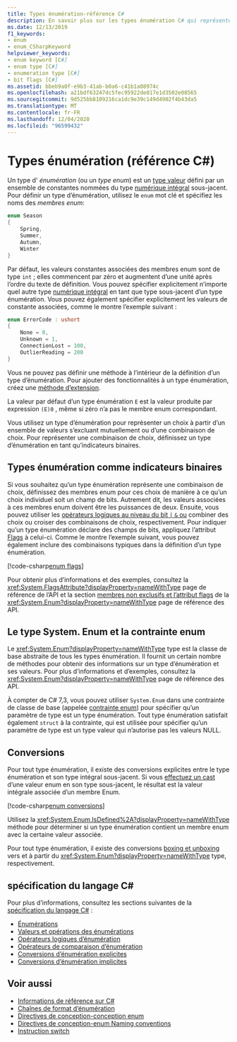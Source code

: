 ```yaml
---
title: Types énumération-référence C#
description: En savoir plus sur les types énumération C# qui représentent un choix ou une combinaison de choix
ms.date: 12/13/2019
f1_keywords:
- enum
- enum_CSharpKeyword
helpviewer_keywords:
- enum keyword [C#]
- enum type [C#]
- enumeration type [C#]
- bit flags [C#]
ms.assetid: bbeb9a0f-e9b3-41ab-b0a6-c41b1a08974c
ms.openlocfilehash: a21bdf63247dc5fec95922de017e1d3502e08565
ms.sourcegitcommit: 9d525bb8109216ca1dc9e39c149d4902f4b43da5
ms.translationtype: MT
ms.contentlocale: fr-FR
ms.lasthandoff: 12/04/2020
ms.locfileid: "96599432"
---
```

# <a name="enumeration-types-c-reference"></a>Types énumération (référence C#)

Un type d' *énumération* (ou un *type enum*) est un [type valeur](value-types.md) défini par un ensemble de constantes nommées du type [numérique intégral](integral-numeric-types.md) sous-jacent. Pour définir un type d’énumération, utilisez le `enum` mot clé et spécifiez les noms des *membres enum*:

```csharp
enum Season
{
    Spring,
    Summer,
    Autumn,
    Winter
}
```

Par défaut, les valeurs constantes associées des membres enum sont de type `int` ; elles commencent par zéro et augmentent d’une unité après l’ordre du texte de définition. Vous pouvez spécifier explicitement n’importe quel autre type [numérique intégral](integral-numeric-types.md) en tant que type sous-jacent d’un type énumération. Vous pouvez également spécifier explicitement les valeurs de constante associées, comme le montre l’exemple suivant :

```csharp
enum ErrorCode : ushort
{
    None = 0,
    Unknown = 1,
    ConnectionLost = 100,
    OutlierReading = 200
}
```

Vous ne pouvez pas définir une méthode à l’intérieur de la définition d’un type d’énumération. Pour ajouter des fonctionnalités à un type énumération, créez une [méthode d’extension](../../programming-guide/classes-and-structs/extension-methods.md).

La valeur par défaut d’un type énumération `E` est la valeur produite par expression `(E)0` , même si zéro n’a pas le membre enum correspondant.

Vous utilisez un type d’énumération pour représenter un choix à partir d’un ensemble de valeurs s’excluant mutuellement ou d’une combinaison de choix. Pour représenter une combinaison de choix, définissez un type d’énumération en tant qu’indicateurs binaires.

## <a name="enumeration-types-as-bit-flags"></a>Types énumération comme indicateurs binaires

Si vous souhaitez qu’un type énumération représente une combinaison de choix, définissez des membres enum pour ces choix de manière à ce qu’un choix individuel soit un champ de bits. Autrement dit, les valeurs associées à ces membres enum doivent être les puissances de deux. Ensuite, vous pouvez utiliser les [opérateurs logiques au niveau du bit `|` `&` ou](../operators/bitwise-and-shift-operators.md#enumeration-logical-operators) combiner des choix ou croiser des combinaisons de choix, respectivement. Pour indiquer qu’un type énumération déclare des champs de bits, appliquez l’attribut [Flags](xref:System.FlagsAttribute) à celui-ci. Comme le montre l’exemple suivant, vous pouvez également inclure des combinaisons typiques dans la définition d’un type énumération.

[!code-csharp[enum flags](snippets/shared/EnumType.cs#Flags)]

Pour obtenir plus d’informations et des exemples, consultez la <xref:System.FlagsAttribute?displayProperty=nameWithType> page de référence de l’API et la section [membres non exclusifs et l’attribut flags](/dotnet/api/system.enum#non-exclusive-members-and-the-flags-attribute) de la <xref:System.Enum?displayProperty=nameWithType> page de référence des API.

## <a name="the-systemenum-type-and-enum-constraint"></a>Le type System. Enum et la contrainte enum

Le <xref:System.Enum?displayProperty=nameWithType> type est la classe de base abstraite de tous les types énumération. Il fournit un certain nombre de méthodes pour obtenir des informations sur un type d’énumération et ses valeurs. Pour plus d’informations et d’exemples, consultez la <xref:System.Enum?displayProperty=nameWithType> page de référence des API.

À compter de C# 7,3, vous pouvez utiliser `System.Enum` dans une contrainte de classe de base (appelée [contrainte enum](../../programming-guide/generics/constraints-on-type-parameters.md#enum-constraints)) pour spécifier qu’un paramètre de type est un type énumération. Tout type énumération satisfait également `struct` à la contrainte, qui est utilisée pour spécifier qu’un paramètre de type est un type valeur qui n’autorise pas les valeurs NULL.

## <a name="conversions"></a>Conversions

Pour tout type énumération, il existe des conversions explicites entre le type énumération et son type intégral sous-jacent. Si vous [effectuez un cast](../operators/type-testing-and-cast.md#cast-expression) d’une valeur enum en son type sous-jacent, le résultat est la valeur intégrale associée d’un membre Enum.

[!code-csharp[enum conversions](snippets/shared/EnumType.cs#Conversions)]

Utilisez la <xref:System.Enum.IsDefined%2A?displayProperty=nameWithType> méthode pour déterminer si un type énumération contient un membre enum avec la certaine valeur associée.

Pour tout type énumération, il existe des conversions [boxing et unboxing](../../programming-guide/types/boxing-and-unboxing.md) vers et à partir du <xref:System.Enum?displayProperty=nameWithType> type, respectivement.

## <a name="c-language-specification"></a>spécification du langage C#

Pour plus d’informations, consultez les sections suivantes de la [spécification du langage C#](~/_csharplang/spec/introduction.md) :

- [Énumérations](~/_csharplang/spec/enums.md)
- [Valeurs et opérations des énumérations](~/_csharplang/spec/enums.md#enum-values-and-operations)
- [Opérateurs logiques d’énumération](~/_csharplang/spec/expressions.md#enumeration-logical-operators)
- [Opérateurs de comparaison d’énumération](~/_csharplang/spec/expressions.md#enumeration-comparison-operators)
- [Conversions d’énumération explicites](~/_csharplang/spec/conversions.md#explicit-enumeration-conversions)
- [Conversions d’énumération implicites](~/_csharplang/spec/conversions.md#implicit-enumeration-conversions)

## <a name="see-also"></a>Voir aussi

- [Informations de référence sur C#](../index.md)
- [Chaînes de format d’énumération](../../../standard/base-types/enumeration-format-strings.md)
- [Directives de conception-conception enum](../../../standard/design-guidelines/enum.md)
- [Directives de conception-enum Naming conventions](../../../standard/design-guidelines/names-of-classes-structs-and-interfaces.md#naming-enumerations)
- [Instruction switch](../keywords/switch.md)
